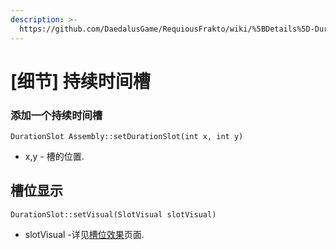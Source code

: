 ```yaml
---
description: >-
  https://github.com/DaedalusGame/RequiousFrakto/wiki/%5BDetails%5D-Duration-Slots
---
```


# \[细节\] 持续时间槽

### 添加一个持续时间槽

```text
DurationSlot Assembly::setDurationSlot(int x, int y)
```

* x,y - 槽的位置.

## 槽位显示

```text
DurationSlot::setVisual(SlotVisual slotVisual)
```

* slotVisual -详见[槽位效果](slot-visual.md)页面.

